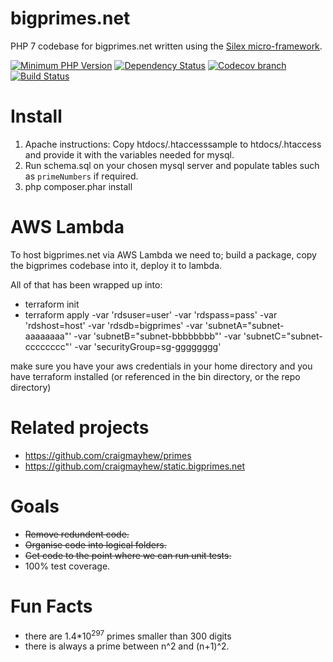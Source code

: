 bigprimes.net
======

PHP 7 codebase for bigprimes.net written using the [Silex micro-framework](https://github.com/silexphp/Silex).

[![Minimum PHP Version](https://img.shields.io/badge/php-%3E%3D%207.0-8892BF.svg?style=flat-square)](https://php.net/)
[![Dependency Status](https://www.versioneye.com/user/projects/5932825c22f278006540a1f0/badge.svg?style=flat-square)](https://www.versioneye.com/user/projects/5932825c22f278006540a1f0)
[![Codecov branch](https://img.shields.io/codecov/c/github/craigmayhew/bigprimes.net/master.svg)](https://codecov.io/gh/craigmayhew/bigprimes.net)
[![Build Status](https://travis-ci.org/craigmayhew/bigprimes.net.svg?branch=master)](https://travis-ci.org/craigmayhew/bigprimes.net)

Install
===

 1. Apache instructions: Copy htdocs/.htaccesssample to htdocs/.htaccess and provide it with the variables needed for mysql.
 2. Run schema.sql on your chosen mysql server and populate tables such as `primeNumbers` if required.
 3. php composer.phar install
 
AWS Lambda
===
To host bigprimes.net via AWS Lambda we need to; build a package, copy the bigprimes codebase into it, deploy it to lambda.

All of that has been wrapped up into:

- terraform init
- terraform apply -var 'rdsuser=user' -var 'rdspass=pass' -var 'rdshost=host' -var 'rdsdb=bigprimes'  -var 'subnetA="subnet-aaaaaaaa"' -var 'subnetB="subnet-bbbbbbbb"' -var 'subnetC="subnet-cccccccc"' -var 'securityGroup=sg-gggggggg'

make sure you have your aws credentials in your home directory and you have terraform installed (or referenced in the bin directory, or the repo directory)

Related projects
===

- https://github.com/craigmayhew/primes
- https://github.com/craigmayhew/static.bigprimes.net

Goals
===

- ~~Remove redundent code.~~
- ~~Organise code into logical folders.~~
- ~~Get code to the point where we can run unit tests.~~
- 100% test coverage.

Fun Facts
===

- there are 1.4\*10<sup>297</sup> primes smaller than 300 digits
- there is always a prime between n^2 and (n+1)^2.

